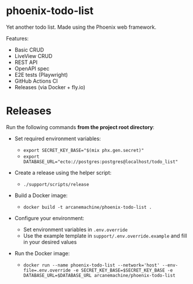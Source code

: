 # phoenix-todo-list

Yet another todo list. Made using the Phoenix web framework.

Features:

- Basic CRUD
- LiveView CRUD
- REST API
- OpenAPI spec
- E2E tests (Playwright)
- GitHub Actions CI
- Releases (via Docker + fly.io)

# Releases

Run the following commands **from the project root directory**:

- Set required environment variables:

  - `export SECRET_KEY_BASE="$(mix phx.gen.secret)"`
  - `export DATABASE_URL="ecto://postgres:postgres@localhost/todo_list"`

- Create a release using the helper script:
  - `./support/scripts/release`
- Build a Docker image:
  - `docker build -t arcanemachine/phoenix-todo-list .`
- Configure your environment:
  - Set environment variables in `.env.override`
  - Use the example template in `support/.env.override.example` and fill in your desired values
- Run the Docker image:
  - `docker run --name phoenix-todo-list --network='host' --env-file=.env.override -e SECRET_KEY_BASE=$SECRET_KEY_BASE -e DATABASE_URL=$DATABASE_URL arcanemachine/phoenix-todo-list`
